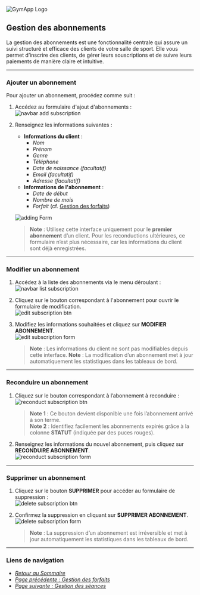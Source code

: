 ![GymApp Logo](/images/logo_md.png "GymApp Logo")

## Gestion des abonnements

La gestion des abonnements est une fonctionnalité centrale qui assure un suivi structuré et efficace des clients de votre salle de sport. Elle vous permet d’inscrire des clients, de gérer leurs souscriptions et de suivre leurs paiements de manière claire et intuitive.

---

### **Ajouter un abonnement**

Pour ajouter un abonnement, procédez comme suit :  
1. Accédez au formulaire d'ajout d'abonnements :  
   ![navbar add subscription](/images/screenshots/subscription/nav_add.png "navbar add subscription")  

2. Renseignez les informations suivantes :  
   - **Informations du client** :  
     - _Nom_  
     - _Prénom_  
     - _Genre_  
     - _Téléphone_  
     - _Date de naissance (facultatif)_  
     - _Email (facultatif)_  
     - _Adresse (facultatif)_  
   - **Informations de l'abonnement** :  
     - _Date de début_  
     - _Nombre de mois_  
     - _Forfait_ (cf. [Gestion des forfaits](package.md#gestion-des-forfaits))  

   ![adding Form](/images/screenshots/subscription/add_form.png "adding Form")  

   > **Note** : Utilisez cette interface uniquement pour le **premier abonnement** d’un client. Pour les reconductions ultérieures, ce formulaire n’est plus nécessaire, car les informations du client sont déjà enregistrées.

---

### **Modifier un abonnement**

1. Accédez à la liste des abonnements via le menu déroulant :  
   ![navbar list subscription](/images/screenshots/subscription/nav_list.png "navbar list subscription")  

2. Cliquez sur le bouton correspondant à l'abonnement pour ouvrir le formulaire de modification.  
   ![edit subscription btn](/images/screenshots/subscription/edit_btn.png "edit subscription btn")  

3. Modifiez les informations souhaitées et cliquez sur **MODIFIER ABONNEMENT**.  
   ![edit subscription form](/images/screenshots/subscription/edit_form.png "edit subscription form")  

   > **Note** : Les informations du client ne sont pas modifiables depuis cette interface.
   > **Note** : La modification d’un abonnement met à jour automatiquement les statistiques dans les tableaux de bord.

---

### **Reconduire un abonnement**

1. Cliquez sur le bouton correspondant à l’abonnement à reconduire :  
   ![reconduct subscription btn](/images/screenshots/subscription/reconduct_btn.png "reconduct subscription btn")  

   > **Note 1** : Ce bouton devient disponible une fois l’abonnement arrivé à son terme.  
   > **Note 2** : Identifiez facilement les abonnements expirés grâce à la colonne **STATUT** (indiquée par des puces rouges).  

2. Renseignez les informations du nouvel abonnement, puis cliquez sur **RECONDUIRE ABONNEMENT**.  
   ![reconduct subscription form](/images/screenshots/subscription/reconduct_form.png "reconduct subscription form")  

---

### **Supprimer un abonnement**

1. Cliquez sur le bouton **SUPPRIMER** pour accéder au formulaire de suppression :  
   ![delete subscription btn](/images/screenshots/subscription/delete_btn.png "delete subscription btn")  

2. Confirmez la suppression en cliquant sur **SUPPRIMER ABONNEMENT**.  
   ![delete subscription form](/images/screenshots/subscription/delete_form.png "delete subscription form")  

   > **Note** : La suppression d’un abonnement est irréversible et met à jour automatiquement les statistiques dans les tableaux de bord.

---

### **Liens de navigation**

- [_Retour au Sommaire_](table.md)  
- [_Page précédente : Gestion des forfaits_](package.md)  
- [_Page suivante : Gestion des séances_](session.md)
